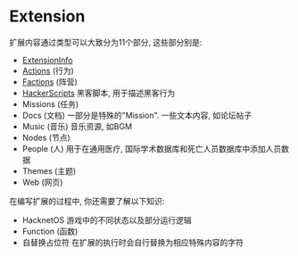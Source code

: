 # Extension



扩展内容通过类型可以大致分为11个部分, 这些部分别是:  
- [ExtensionInfo](./ExtensionInfo.md)
- [Actions](./Actions.md) (行为) 
- [Factions](./Faction.md) (阵营)
- [HackerScripts](./HackerScripts.md) 黑客脚本, 用于描述黑客行为 
- Missions (任务)
- Docs (文档) 一部分是特殊的"Mission". 一些文本内容, 如论坛帖子
- Music (音乐) 音乐资源, 如BGM
- Nodes (节点)  
- People (人) 用于在通用医疗, 国际学术数据库和死亡人员数据库中添加人员数据
- Themes (主题) 
- Web (网页)   

在编写扩展的过程中, 你还需要了解以下知识:
- HacknetOS 游戏中的不同状态以及部分运行逻辑
- Function (函数) 
- 自替换占位符 在扩展的执行时会自行替换为相应特殊内容的字符
